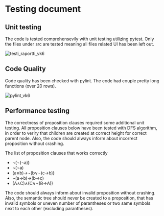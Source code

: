# Testing document

## Unit testing
The code is tested comprehensevily with unit testing utilizing pytest. Only the files under src are tested meaning all files related UI has been left out.

![testi_raportti_vk6](https://user-images.githubusercontent.com/94007460/206872033-bc68bf93-3e78-4cd9-b34e-968fbaf2cf79.png)

## Code Quality
Code quality has been checked with pylint. The code had couple pretty long functions (over 20 rows).

![pylint_vk6](https://user-images.githubusercontent.com/94007460/206872073-9dc426dd-f773-4537-bcf3-45796072b0f6.png)

## Performance testing

The correctness of proposition clauses required some additional unit testing. All proposition clauses below have been tested with DFS algorithm, in order to veriry that children are created at correct height for correct parent node. Also, the code should always inform about incorrect proposition without crashing. 

The list of proposition clauses that works correctly
- ¬(¬(¬a))
- ¬(¬a)
- (a∨b)→¬(b∨¬(c→b))
- ¬(a→b)→(b→c)
- (A∧C)∧(C∨¬(B→A))

The code should always inform about invalid proposition without crashing. Also, the semantic tree should never be created to a proposition, that has invalid symbols or uneven number of parantheses or two same symbols next to each other (excluding parantheses).
